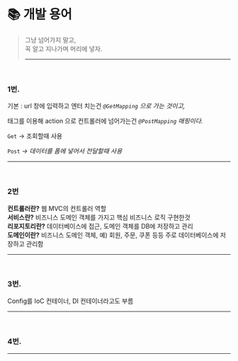 # :books: 개발 용어
>그냥 넘어가지 말고, <br/>꼭 알고 지나가며 머리에 넣자.
> ***

<br/>

### 1번.
기본 : url 창에 입력하고 엔터 치는건 *`@GetMapping` 으로 가는 것이고,* <form> 태그를 이용해 action 으로 컨트롤러에 넘어가는건 *`@PostMapping` 매핑이다.*

`Get` → 조회할때 사용

`Post` *→ 데이터를 폼에 넣어서 전달할때 사용*

---

<br/>

### 2번
**컨트롤러란?** 웹 MVC의 컨트롤러 역할 <br/>
**서비스란?** 비즈니스 도메인 객체를 가지고 핵심 비즈니스 로직 구현한것 <br/>
**리포지토리란?** 데이터베이스에 접근, 도메인 객체를 DB에 저장하고 관리 <br/>
**도메인이란?** 비즈니스 도메인 객체, 예) 회원, 주문, 쿠폰 등등 주로 데이터베이스에 저장하고 관리함

---

<br/>

### 3번.

Config를 IoC 컨테이너, DI 컨테이너라고도 부름


---

<br/>

### 4번.



---